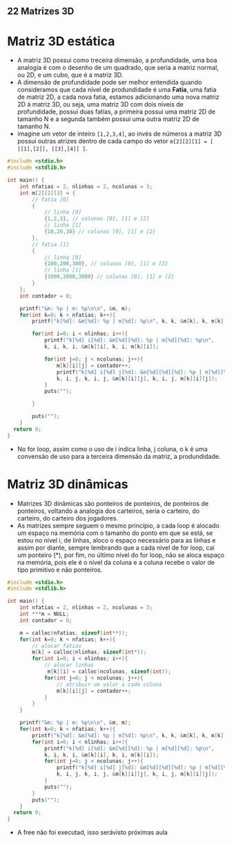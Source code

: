 ## 22 Matrizes 3D

# Matriz 3D estática

- A matriz 3D possui como treceira dimensão, a profundidade, uma boa analogia é com o desenho de um quadrado, que seria a matriz normal, ou 2D, e um cubo, que é a matriz 3D.
- A dimensão de profundidade pode ser melhor entendida quando consideramos que cada nível de produndidade é uma **Fatia**, uma fatia de matriz 2D, a cada nova fatia, estamos adicionando uma nova matriz 2D à matriz 3D, ou seja, uma matriz 3D com dois níveis de profundidade, possui duas fatias, a primeira possui uma matriz 2D de tamanho N e a segunda também possui uma outra matriz 2D de tamanho N.
- imagine um vetor de inteiro `[1,2,3,4]`, ao invés de números a matriz 3D possui outras atrizes dentro de cada campo do vetor `m[2][2][1] = [ [[1],[2]], [[3],[4]] ]`.

```c
#include <stdio.h>
#include <stdlib.h>

int main() {
    int nfatias = 2, nlinhas = 2, ncolunas = 3;
    int m[2][2][3] = {
        // fatia [0]
        {
            // linha [0]
            {1,2,3}, // colunas [0], [1] e [2]
            // linha [1]
            {10,20,30} // colunas [0], [1] e [2]
        },
        // fatia [1]
        {
            // linha [0]
            {100,200,300}, // colunas [0], [1] e [2]
            // linha [1]
            {1000,2000,3000} // colunas [0], [1] e [2]
        }
    };
    int contador = 0;

    printf("&m: %p | m: %p\n\n", &m, m);
    for(int k=0; k < nfatias; k++){
        printf("k[%d]: &m[%d]: %p | m[%d]: %p\n", k, k, &m[k], k, m[k]);

        for(int i=0; i < nlinhas; i++){
            printf("k[%d] i[%d]: &m[%d][%d]: %p | m[%d][%d]: %p\n",
            k, i, k, i, &m[k][i], k, i, m[k][i]);

            for(int j=0; j < ncolunas; j++){
                m[k][i][j] = contador++;
                printf("k[%d] i[%d] j[%d]: &m[%d][%d][%d]: %p | m[%d][%d][%d]: %d\n",
                k, i, j, k, i, j, &m[k][i][j], k, i, j, m[k][i][j]);
            }
            puts("");

        }

        puts("");
    }
  return 0;
}
```

- No for loop, assim como o uso de i indica linha, j coluna, o k é uma convensão de uso para a terceira dimensão da matriz, a produndidade.

# Matriz 3D dinâmicas

- Matrizes 3D dinâmicas são ponteiros de ponteiros, de ponteiros de ponteiros, voltando a analogia dos carteiros, seria o carteiro, do carteiro, do carteiro dos jogadores.
- As matrizes sempre seguem o mesmo princípio, a cada loop é alocado um espaço na memória com o tamanho do ponto em que se está, se estou no nível i, de linhas, aloco o espaço necessário para as linhas e assim por diante, sempre lembrando que a cada nível de for loop, cai um ponteiro (\*), por fim, no último nível do for loop, não se aloca espaço na memória, pois ele é o nível da coluna e a coluna recebe o valor de tipo primitivo e não ponteiros.

```c
#include <stdio.h>
#include <stdlib.h>

int main() {
    int nfatias = 2, nlinhas = 2, ncolunas = 3;
    int ***m = NULL;
    int contador = 0;

    m = calloc(nfatias, sizeof(int**));
    for(int k=0; k < nfatias; k++){
        // alocar fatias
        m[k] = calloc(nlinhas, sizeof(int*));
        for(int i=0; i < nlinhas; i++){
            // alocar linhas
             m[k][i] = calloc(ncolunas, sizeof(int));
            for(int j=0; j < ncolunas; j++){
                // atribuir um valor a cada coluna
                m[k][i][j] = contador++;
            }
        }
    }

    printf("&m: %p | m: %p\n\n", &m, m);
    for(int k=0; k < nfatias; k++){
        printf("k[%d]: &m[%d]: %p | m[%d]: %p\n", k, k, &m[k], k, m[k]);
        for(int i=0; i < nlinhas; i++){
            printf("k[%d] i[%d]: &m[%d][%d]: %p | m[%d][%d]: %p\n",
            k, i, k, i, &m[k][i], k, i, m[k][i]);
            for(int j=0; j < ncolunas; j++){
                printf("k[%d] i[%d] j[%d]: &m[%d][%d][%d]: %p | m[%d][%d][%d]: %d\n",
                k, i, j, k, i, j, &m[k][i][j], k, i, j, m[k][i][j]);
            }
            puts("");
        }
        puts("");
    }
  return 0;
}
```

- A free não foi executad, isso serávisto próximas aula
